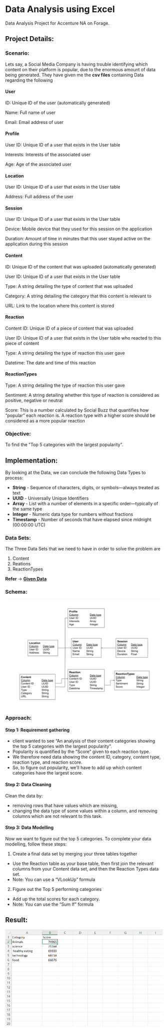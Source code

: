 # Data Analysis using Excel
Data Analysis Project for Accenture NA on Forage.
## Project Details:
### Scenario:
Lets say, a Social Media Company is having trouble identifying which content on their platform is popular, due to the enormous amount of data being generated. They have given me the **csv files** containing Data regarding the following
#### User
ID: Unique ID of the user (automatically generated)

Name: Full name of user

Email: Email address of user
#### Profile
User ID: Unique ID of a user that exists in the User table

Interests: Interests of the associated user

Age: Age of the associated user
#### Location
User ID: Unique ID of a user that exists in the User table

Address: Full address of the user
#### Session
User ID: Unique ID of a user that exists in the User table

Device: Mobile device that they used for this session on the application

Duration: Amount of time in minutes that this user stayed active on the application during this session
#### Content
ID: Unique ID of the content that was uploaded (automatically generated)

User ID: Unique ID of a user that exists in the User table

Type: A string detailing the type of content that was uploaded

Category: A string detailing the category that this content is relevant to

URL: Link to the location where this content is stored
#### Reaction
Content ID: Unique ID of a piece of content that was uploaded

User ID: Unique ID of a user that exists in the User table who reacted to this piece of content

Type: A string detailing the type of reaction this user gave

Datetime: The date and time of this reaction
#### ReactionTypes
Type: A string detailing the type of reaction this user gave

Sentiment: A string detailing whether this type of reaction is considered as positive, negative or neutral

Score: This is a number calculated by Social Buzz that quantifies how “popular” each reaction is. A reaction type with a higher score
should be considered as a more popular reaction
### Objective:
To find the "Top 5 categories with the largest popularity".

## Implementation:

By looking at the Data, we can conclude the following Data Types to process:
- **String**    - Sequence of characters, digits, or symbols—always treated as text
- **UUID**      - Universally Unique Identifiers
- **Array**     - List with a number of elements in a specific order—typically of the same type
- **Integer**   - Numeric data type for numbers without fractions
- **Timestamp** - Number of seconds that have elapsed since midnight (00:00:00 UTC)
### Data Sets:
The Three Data Sets that we need to have in order to solve the problem are
1. Content
2. Reations
3. ReactionTypes

**Refer** -> [**Given Data**](https://github.com/Imranian/Data-Analysis-using-Excel/tree/main/Given%20Data)
### Schema:

<p align="center">
    <img src="https://github.com/Imranian/Data-Analysis-using-Excel/blob/main/Schema.png">
</p>

### Approach:
#### Step 1: Requirement gathering
- client wanted to see “An analysis of their content categories showing the top 5 categories with the largest popularity”.
- Popularity is quantified by the “Score” given to each reaction type.
- We therefore need data showing the content ID, category, content type, reaction type, and reaction score.
- So, to figure out popularity, we’ll have to add up which content categories have the largest score.
#### Step 2: Data Cleaning
Clean the data by:
- removing rows that have values which are missing,
- changing the data type of some values within a column, and removing columns which are not relevant to this task.
#### Step 3: Data Modelling
Now we want to figure out the top 5 categories. To complete your data modelling, follow these steps:
1. Create a final data set by merging your three tables together

- Use the Reaction table as your base table, then first join the relevant columns from your Content data set, and then the Reaction Types data set.
- Note: You can use a “VLookUp” formula

2. Figure out the Top 5 performing categories

- Add up the total scores for each category.
- Note: You can use the “Sum If” formula
## Result:

<p align="center">
    <img src="https://github.com/Imranian/Data-Analysis-using-Excel/blob/main/My/Top%205.png">
</p>

